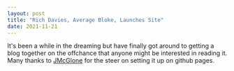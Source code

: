 ```yaml
---
layout: post
title: "Rich Davies, Average Bloke, Launches Site"
date: 2021-11-21
---
```


It's been a while in the dreaming but have finally got around to getting a blog together on the offchance that anyone might be interested in reading it.  Many thanks to [JMcGlone](http://jmcglone.com/guides/github-pages/) for the steer on setting it up on github pages.
